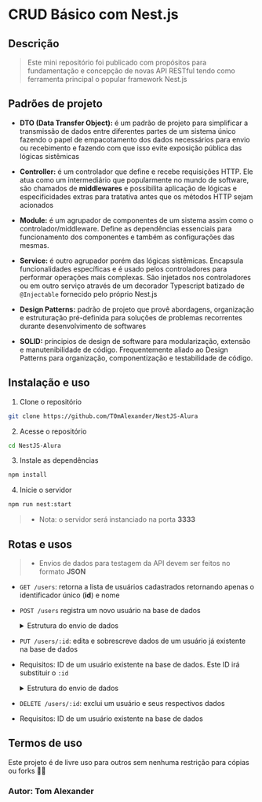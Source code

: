 # CRUD Básico com Nest.js

## Descrição
>
> Este mini repositório foi publicado com propósitos para fundamentação e concepção de novas API RESTful tendo como ferramenta principal o popular framework Nest.js

## Padrões de projeto

- **DTO (Data Transfer Object):** é um padrão de projeto para simplificar a transmissão de dados entre diferentes partes de um sistema único fazendo o papel de empacotamento dos dados necessários para envio ou recebimento e fazendo com que isso evite exposição pública das lógicas sistêmicas

- **Controller:** é um controlador que define e recebe requisições HTTP. Ele atua como um intermediário que popularmente no mundo de software, são chamados de **middlewares** e possibilita aplicação de lógicas e especificidades extras para tratativa antes que os métodos HTTP sejam acionados

- **Module:** é um agrupador de componentes de um sistema assim como o controlador/middleware. Define as dependências essenciais para funcionamento dos componentes e também as configurações das mesmas.

- **Service:** é outro agrupador porém das lógicas sistêmicas. Encapsula funcionalidades específicas e é usado pelos controladores para performar operações mais complexas. São injetados nos controladores ou em outro serviço através de um decorador Typescript batizado de `@Injectable` fornecido pelo próprio Nest.js

- **Design Patterns:** padrão de projeto que provê abordagens, organização e estruturação pré-definida para soluções de problemas recorrentes durante desenvolvimento de softwares

- **SOLID:** príncipios de design de software para modularização, extensão e manutenibilidade de código. Frequentemente aliado ao Design Patterns para organização, componentização e testabilidade de código.

## Instalação e uso

1. Clone o repositório

```bash
git clone https://github.com/T0mAlexander/NestJS-Alura
```

2. Acesse o repositório

```bash
cd NestJS-Alura
```

3. Instale as dependências

```bash
npm install
```

4. Inicie o servidor

```bash
npm run nest:start
```

> - Nota: o servidor será instanciado na porta **3333**

## Rotas e usos

> - Envios de dados para testagem da API devem ser feitos no formato **JSON**

- `GET /users`: retorna a lista de usuários cadastrados retornando apenas o identificador único (**id**) e nome

- `POST /users` registra um novo usuário na base de dados

  <details>
    <summary>Estrutura do envio de dados</summary>

    ```javascript
    {
      "name": "string",
      "email": "string",
      "password": "string" // obrigatório, mínimo 6 dígitos
    }
    ```

  </details>

- `PUT /users/:id`: edita e sobrescreve dados de um usuário já existente na base de dados

- Requisitos: ID de um usuário existente na base de dados. Este ID irá substituir o `:id`

  <details>
    <summary>Estrutura do envio de dados</summary>

    ```javascript
    {
      "name": "string", // opcional
      "email": "string", // opcional
      "password": "string" // opcional
    }
    ```

  </details>

- `DELETE /users/:id`: exclui um usuário e seus respectivos dados

- Requisitos: ID de um usuário existente na base de dados

## Termos de uso

Este projeto é de livre uso para outros sem nenhuma restrição para cópias ou forks 👍🏻

### Autor: Tom Alexander

